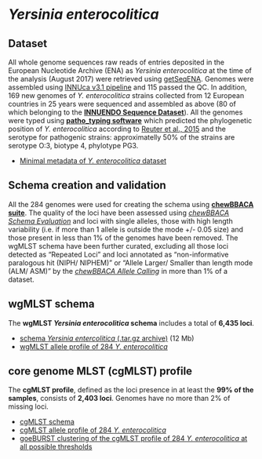 # *Yersinia enterocolitica*

## Dataset
All whole genome sequences raw reads of entries deposited in the European Nucleotide Archive (ENA) as *Yersinia enterocolitica* at the time of the analysis (August 2017) were retrieved using [getSeqENA](https://github.com/B-UMMI/getSeqENA). Genomes were assembled using [INNUca v3.1 pipeline](https://github.com/INNUENDOCON/INNUca) and 115 passed the QC. In addition, 169 new genomes of *Y. enterocolitica* strains collected from 12 European countries in 25 years were sequenced and assembled as above (80 of which belonging to the **[INNUENDO Sequence Dataset](https://docs.google.com/viewer?a=v&pid=sites&srcid=ZGVmYXVsdGRvbWFpbnxpbm51ZW5kb2NvbnxneDo2YmYyOGU0MjE4ZGJiMmQ0)**). All the genomes were typed using **[patho_typing software](https://github.com/B-UMMI/patho_typing)**  which predicted the phylogenetic position of *Y. enterocolitica* according to [Reuter et al., 2015](http://mgen.microbiologyresearch.org/content/journal/mgen/10.1099/mgen.0.000030) and the serotype for pathogenic strains: approximatelly 50% of the strains are serotype O:3, biotype 4, phylotype PG3.

* [Minimal metadata of *Y. enterocolitica* dataset](https://drive.google.com/file/d/1O6_Y79aqMhBn1ZL2KogLvxvV7UfseAQQ/view?usp=sharing) 

## Schema creation and validation
All the 284 genomes were used for creating the schema using **[chewBBACA suite](https://github.com/B-UMMI/chewBBACA)**. The quality of the loci have been assessed using [*chewBBACA Schema Evaluation*](https://github.com/B-UMMI/chewBBACA/wiki/1.-Schema-Creation) and loci with single alleles, those with high length variability (i.e. if more than 1 allele is outside the mode +/- 0.05 size) and those present in less than 1% of the genomes have been removed. The wgMLST schema have been further curated, excluding all those loci detected as “Repeated Loci” and loci annotated as “non-informative paralogous hit (NIPH/ NIPHEM)” or “Allele Larger/ Smaller than length mode (ALM/ ASM)” by the [*chewBBACA Allele Calling*](https://github.com/B-UMMI/chewBBACA/wiki/2.-Allele-Calling) in more than 1% of a dataset.


## wgMLST schema
The **wgMLST *Yersinia enterocolitica* schema** includes a total of **6,435 loci**.

* [schema *Yersinia entercolitica* (.tar.gz archive)](https://drive.google.com/open?id=1rZbbpCRjUzZnWoXshyEsAU6O4gnvoV_e) (12 Mb)
* [wgMLST allele profile of 284 *Y. enterocolitica*](https://drive.google.com/file/d/10-TxsiFeoc-k0ZwaZJFhskRRBi6zIb7D/view?usp=sharing)

## core genome MLST (cgMLST) profile
The **cgMLST profile**, defined as the loci presence in at least the **99% of the samples**, consists of **2,403 loci**. Genomes have no more than 2% of missing loci.

* [cgMLST schema](https://drive.google.com/open?id=1ltPwnvmchQ8tPYW0EGSVIKX7edc17iSA)
* [cgMLST allele profile of 284 *Y. enterocolitica*](https://drive.google.com/file/d/1bFsgtzoCNEJstWqL60DPbweYO-6Qb_5s/view?usp=sharing)
* [goeBURST clustering of the cgMLST profile of 284 *Y. enterocolitica* at all possible thresholds](https://drive.google.com/file/d/14PHUeG2pC3UOmP8tqkgoLnwdVHSuD4RY/view?usp=sharing)

